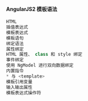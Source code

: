 #### AngularJS2 模板语法

```js
HTML
插值表达式
模板表达式
模板语句
绑定语法
属性绑定
HTML 属性、 class 和 style 绑定
事件绑定
使用 NgModel 进行双向数据绑定
内置指令
* 与 <template>
模板引用变量
输入输出属性
模板表达式操作符
```



